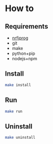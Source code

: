 # How to

## Requirements
- [nrfjprog](https://www.nordicsemi.com/Products/Development-tools/nrf-command-line-tools)
- git
- make
- python+pip
- nodejs+npm

## Install

```bash
make install
```

## Run

```bash
make run
```
## Uninstall

```bash
make uninstall
```